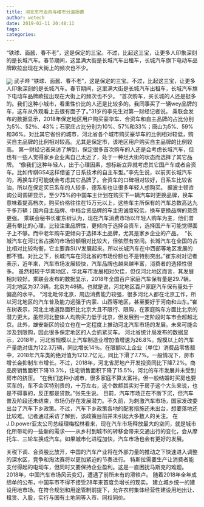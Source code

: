 ```yaml
---
title: 河北车市走向与楼市分道扬镳
author: wetech
date: 2019-02-11 20:48:11
tags: 
categories: 
---
```

“铁球、面酱、春不老”，这是保定的三宝。不过，比起这三宝，让更多人印象深刻的是长城汽车。春节期间，这里满大街是长城汽车出租车，长城汽车旗下电动车品牌欧拉出现在大街上的频次也不少。
<!-- more -->
<img align="center" border="0" src="https://imgcdn.yicai.com/uppics/images/2019/02/886b4ded6d25b861798788a1283a77fa.jpg" />
武子晔
“铁球、面酱、春不老”，这是保定的三宝。不过，比起这三宝，让更多人印象深刻的是长城汽车。春节期间，这里满大街是长城汽车出租车，长城汽车旗下电动车品牌欧拉出现在大街上的频次也不少。
“首次购车，买长城的人还是挺多的。我们这种小城市，看重性价比的人还是比较多的。我同事买了一辆wey品牌的车，这车从外观看上去很有面子了。”31岁的李先生对第一财经记者说。
乘联会发布的数据显示，2018年保定地区用户购买豪华车、合资车和自主品牌的占比分别为5%、52％、43%；石家庄占比分别为10%、57%和33%；唐山为5%、59%和36%。对比其它省份的城市，河北省各个城市购买豪华车的比例相对较低，购买自主品牌的比例相对较高。尤其是保定市，该地区用户购买自主品牌的比例较高。
第一财经记者采访了解到，保定很多首次购车的人还是会考虑长城汽车，但也有一些人觉得家乡企业离自己太近了，处于一种烂大街的状态而选择了其它品牌。
“像我们这种年轻人，出于心理因素，想标新立异就考虑其它国产车或者合资车。比如传祺GS4这样借鉴了日系技术的自主车型。”李先生说，以前买长城汽车的，再换车时可能就会考虑其它品牌了。合资车的口碑相对较好，日系车比较省油，所以在保定买日系车的人较多，德系车也让很多年轻人想购买。
据波士顿咨询公司调研显示，至少75%的中国车主计划在购买下一辆汽车时更换品牌，换车意味着提高档次，购买价格往往在15万元以上，这些车主所保有的汽车总数高达九千多万辆；国内自主品牌、中档合资品牌的车主忠诚度较低，换车更换品牌的意愿更强。
乘联会秘书长崔东树认为，现在汽车消费市场以年轻人购车为主，他们普遍有攀比的心理，比较注重品牌性，更倾向于选择合资车，选择国产车可能觉得面子上不够。而中老年购车更倾向于选择本土品牌，尤其是家乡企业的产品。
 “长城汽车在河北省占据的市场份额相对比较大，但依然有空间。长城汽车在全国的占比相对比较均衡，它主要靠SUV发展起来。所以长城汽车在中西部等地区发展的都不错。对比之下，长城汽车在河北省的市场份额也不是特别突出。”崔东树对记者表示，近年来，汽车市场发展较快，汽车品牌也越来越丰富，消费者的选择性很多。
虽然相较于华南地区，华北车市发展相对欠佳，但仅河北地区而言，其发展相对较好。乘联会发布的数据显示，2018年全国百户家庭汽车保有量是29.7辆，河北地区为37.3辆，北京为48辆。也就是说，河北地区百户家庭汽车保有量处于偏高的水平。
“河北毗邻北京，周边消费能力较强，很多河北人都在北京工作，所以河北地区的汽车普及能力远强于内蒙、山西等地区，甚至要好于河南和山东。”崔东树表示，河北土地道路面积比北京大且不限行、限购，在家庭购车方面比北京的潜力更大。虽然河北整体人均购买力低于北京，但发展到一定阶段时车市会超越北京。此外，雄安新区的设立也在一定程度上推动河北汽车市场的发展。未来可能会涉及到限购，因此很多保定地区的人会抓紧买车。
河北省统计局发布的数据显示，2018年，河北省规模以上汽车制造业增加值增速为26.8%。规模以上的汽车产量绝对值为122.3万辆，同比增长14％。在限额以上企业（单位）消费品零售额中，2018年汽车类的绝对值为1212.7亿元，同比下滑了7.7%。一般情况下，房市增长会抑制车市增长。不过，2018年，河北省房地产开发投资同比下降7.2%。商品房销售面积下降18.3%，住宅销售面积下降了15.5%，河北的车市发展并未受到房市的挤压。
“在我们这种小城市，很多家庭不算太富裕。但一般结婚时买房也要买车的，车不会买特别贵的，十万左右，这个数额其实对于房子这个大头来说，也是不碍事的，反正都是贷款。”张先生说。
目前，汽车市场正在不断下沉，但汽车普及阶段还未结束，市场仍存在发展潜力。不久前，为刺激汽车市场，国家发改委出台了汽车下乡政策。不过，汽车下乡政策各地的配套措施还未出台，想要落地还比较难。记者通过采访了解到，该政策目前并未引起大多数人的关注。
在J.D.power亚太公司总经理梅松林看来，现在汽车市场释放最大的空间，就是城市化所带动的一些新的需求——从乡村到城市的转移会带来交通出行的变化，会从摩托车、三轮车换成汽车。如果城市化进程加快，汽车市场也会有更好的发展。
 
 
关税下调、合资股比放开，中国的汽车产业将在外部力量的推动之下快速进入调整的深水区，竞争和淘汰赛将以更加紧迫的节奏进行。
特斯拉需要生产让消费者能支付得起的电动车，但同时又要保持企业盈利。这是一直困扰马斯克的难题。
2018年，中国汽车市场风云变幻，遭遇了前所未有的滑铁卢。
随着2018年全年成绩单的公布，中国车市不得不接受28年来首度负增长的现实。
建立城乡统一的建设用地市场。在符合规划和用途管制前提下，允许农村集体经营性建设用地出让、租赁、入股，实行与国有土地同等入市、同权同价。
